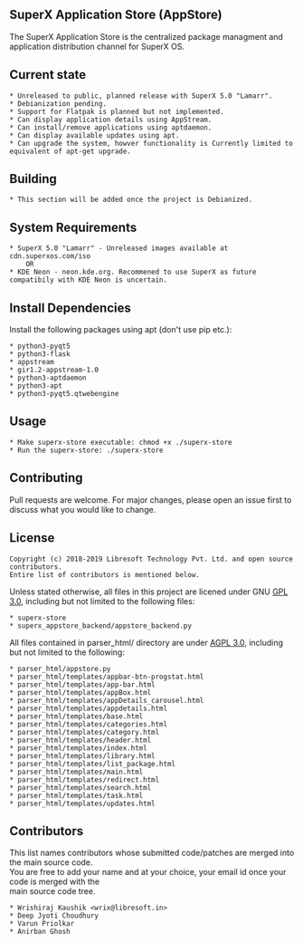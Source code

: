 ## SuperX Application Store (AppStore)

The SuperX Application Store is the centralized package managment and application distribution channel for SuperX OS.

## Current state

    * Unreleased to public, planned release with SuperX 5.0 "Lamarr".
    * Debianization pending.
    * Support for Flatpak is planned but not implemented.
    * Can display application details using AppStream.
    * Can install/remove applications using aptdaemon.
    * Can display available updates using apt.
    * Can upgrade the system, howver functionality is Currently limited to equivalent of apt-get upgrade.

## Building

    * This section will be added once the project is Debianized.

## System Requirements

    * SuperX 5.0 "Lamarr" - Unreleased images available at cdn.superxos.com/iso
        OR
    * KDE Neon - neon.kde.org. Recommened to use SuperX as future compatibily with KDE Neon is uncertain.
    
## Install Dependencies
Install the following packages using apt (don't use pip etc.):

    * python3-pyqt5
    * python3-flask
    * appstream 
    * gir1.2-appstream-1.0
    * python3-aptdaemon
    * python3-apt
    * python3-pyqt5.qtwebengine
    
## Usage
    * Make superx-store executable: chmod +x ./superx-store
    * Run the superx-store: ./superx-store


## Contributing
Pull requests are welcome. For major changes, please open an issue first to discuss what you would like to change.


## License
    Copyright (c) 2018-2019 Libresoft Technology Pvt. Ltd. and open source contributors.
    Entire list of contributors is mentioned below. 

Unless stated otherwise, all files in this project are licened under GNU [GPL 3.0](https://choosealicense.com/licenses/gpl-3.0/), including but not limited to the following files:

    * superx-store
    * superx_appstore_backend/appstore_backend.py
    
All files contained in parser_html/ directory are under [AGPL 3.0](https://choosealicense.com/licenses/agpl-3.0/), including but not limited to the following:
 
    * parser_html/appstore.py
    * parser_html/templates/appbar-btn-progstat.html  
    * parser_html/templates/app-bar.html  
    * parser_html/templates/appBox.html  
    * parser_html/templates/appDetails_carousel.html  
    * parser_html/templates/appdetails.html    
    * parser_html/templates/base.html  
    * parser_html/templates/categories.html  
    * parser_html/templates/category.html  
    * parser_html/templates/header.html  
    * parser_html/templates/index.html  
    * parser_html/templates/library.html  
    * parser_html/templates/list_package.html  
    * parser_html/templates/main.html  
    * parser_html/templates/redirect.html  
    * parser_html/templates/search.html  
    * parser_html/templates/task.html  
    * parser_html/templates/updates.html


## Contributors

This list names contributors whose submitted code/patches are merged into the main source code.<br>
You are free to add your name and at your choice, your email id once your code is merged with the<br>
main source code tree. 

    * Wrishiraj Kaushik <wrix@libresoft.in>
    * Deep Jyoti Choudhury
    * Varun Priolkar
    * Anirban Ghosh

